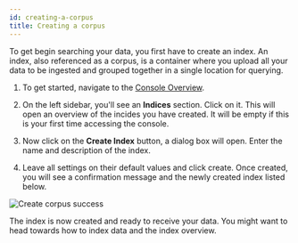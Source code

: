 ```yaml
---
id: creating-a-corpus
title: Creating a corpus
---
```


To get begin searching your data, you first have to create an index. An index, 
also referenced as a corpus, is a container where you upload all your data to 
be ingested and grouped together in a single location for querying.

1.  To get started, navigate to the [Console Overview](https://console.vectara.com/overview).

2. On the left sidebar, you'll see an **Indices** section. Click on it. This 
   will open an overview of the incides you have created. It will be empty 
   if this is your first time accessing the console.

3.  Now click on the **Create Index** button, a dialog box will open. Enter the
    name and description of the index.

4.  Leave all settings on their default values and click create. Once created,
    you will see a confirmation message and the newly created index listed
    below.

  ![Create corpus success](/img/create_corpus_success.png)

The index is now created and ready to receive your data. You might want to head
towards how to index data and the index overview.

